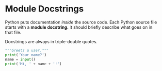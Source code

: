 # Module Docstrings

Python puts documentation _inside_ the source code.
Each Python source file starts with a **module docstring**.
It should briefly describe what goes on in that file.

Docstrings are always in triple-double quotes.

```py
"""Greets a user."""
print('Your name?')
name = input()
print('Hi, ' + name + '!')
```
